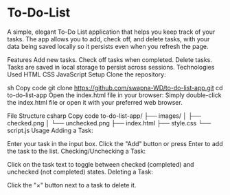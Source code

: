 # To-Do-List

A simple, elegant To-Do List application that helps you keep track of your tasks. The app allows you to add, check off, and delete tasks, with your data being saved locally so it persists even when you refresh the page.

Features
Add new tasks.
Check off tasks when completed.
Delete tasks.
Tasks are saved in local storage to persist across sessions.
Technologies Used
HTML
CSS
JavaScript
Setup
Clone the repository:

sh
Copy code
git clone https://github.com/swapna-WD/to-do-list-app.git
cd to-do-list-app
Open the index.html file in your browser:
Simply double-click the index.html file or open it with your preferred web browser.

File Structure
csharp
Copy code
to-do-list-app/
├── images/
│   ├── checked.png
│   └── unchecked.png
├── index.html
├── style.css
└── script.js
Usage
Adding a Task:

Enter your task in the input box.
Click the "Add" button or press Enter to add the task to the list.
Checking/Unchecking a Task:

Click on the task text to toggle between checked (completed) and unchecked (not completed) states.
Deleting a Task:

Click the "×" button next to a task to delete it.

